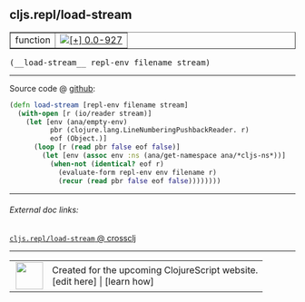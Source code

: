 ## cljs.repl/load-stream



 <table border="1">
<tr>
<td>function</td>
<td><a href="https://github.com/cljsinfo/cljs-api-docs/tree/0.0-927"><img valign="middle" alt="[+] 0.0-927" title="Added in 0.0-927" src="https://img.shields.io/badge/+-0.0--927-lightgrey.svg"></a> </td>
</tr>
</table>


 <samp>
(__load-stream__ repl-env filename stream)<br>
</samp>

---







Source code @ [github](https://github.com/clojure/clojurescript/blob/r1586/src/clj/cljs/repl.clj#L94-L103):

```clj
(defn load-stream [repl-env filename stream]
  (with-open [r (io/reader stream)]
    (let [env (ana/empty-env)
          pbr (clojure.lang.LineNumberingPushbackReader. r)
          eof (Object.)]
      (loop [r (read pbr false eof false)]
        (let [env (assoc env :ns (ana/get-namespace ana/*cljs-ns*))]
          (when-not (identical? eof r)
            (evaluate-form repl-env env filename r)
            (recur (read pbr false eof false))))))))
```

<!--
Repo - tag - source tree - lines:

 <pre>
clojurescript @ r1586
└── src
    └── clj
        └── cljs
            └── <ins>[repl.clj:94-103](https://github.com/clojure/clojurescript/blob/r1586/src/clj/cljs/repl.clj#L94-L103)</ins>
</pre>

-->

---



###### External doc links:

[`cljs.repl/load-stream` @ crossclj](http://crossclj.info/fun/cljs.repl/load-stream.html)<br>

---

 <table>
<tr><td>
<img valign="middle" align="right" width="48px" src="http://i.imgur.com/Hi20huC.png">
</td><td>
Created for the upcoming ClojureScript website.<br>
[edit here] | [learn how]
</td></tr></table>

[edit here]:https://github.com/cljsinfo/cljs-api-docs/blob/master/cljsdoc/cljs.repl/load-stream.cljsdoc
[learn how]:https://github.com/cljsinfo/cljs-api-docs/wiki/cljsdoc-files

<!--

This information was too distracting to show to readers, but I'll leave it
commented here since it is helpful to:

- pretty-print the data used to generate this document
- and show how to retrieve that data



The API data for this symbol:

```clj
{:ns "cljs.repl",
 :name "load-stream",
 :type "function",
 :signature ["[repl-env filename stream]"],
 :source {:code "(defn load-stream [repl-env filename stream]\n  (with-open [r (io/reader stream)]\n    (let [env (ana/empty-env)\n          pbr (clojure.lang.LineNumberingPushbackReader. r)\n          eof (Object.)]\n      (loop [r (read pbr false eof false)]\n        (let [env (assoc env :ns (ana/get-namespace ana/*cljs-ns*))]\n          (when-not (identical? eof r)\n            (evaluate-form repl-env env filename r)\n            (recur (read pbr false eof false))))))))",
          :title "Source code",
          :repo "clojurescript",
          :tag "r1586",
          :filename "src/clj/cljs/repl.clj",
          :lines [94 103]},
 :full-name "cljs.repl/load-stream",
 :full-name-encode "cljs.repl/load-stream",
 :history [["+" "0.0-927"]]}

```

Retrieve the API data for this symbol:

```clj
;; from Clojure REPL
(require '[clojure.edn :as edn])
(-> (slurp "https://raw.githubusercontent.com/cljsinfo/cljs-api-docs/catalog/cljs-api.edn")
    (edn/read-string)
    (get-in [:symbols "cljs.repl/load-stream"]))
```

-->
